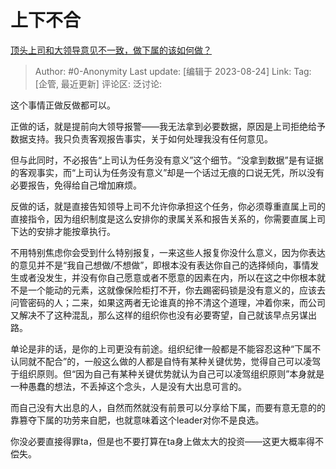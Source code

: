 # 上下不合
[顶头上司和大领导意见不一致，做下属的该如何做？](https://www.zhihu.com/question/618050330/answer/3179774747)

> Author: #0-Anonymity
> Last update: [编辑于 2023-08-24]
> Link:
> Tag: [企管, 最近更新]
> 评论区:
> 泛讨论:

这个事情正做反做都可以。

正做的话，就是提前向大领导报警——我无法拿到必要数据，原因是上司拒绝给予数据支持。我只负责客观报告事实，关于如何处理我没有任何意见。

但与此同时，不必报告“上司认为任务没有意义”这个细节。“没拿到数据”是有证据的客观事实，而“上司认为任务没有意义”却是一个话过无痕的口说无凭，所以没有必要报告，免得给自己增加麻烦。

反做的话，就是直接告知领导上司不允许你承担这个任务，你必须尊重直属上司的直接指令，因为组织制度是这么安排你的隶属关系和报告关系的，你需要直属上司下达的安排才能按章执行。

不用特别焦虑你会受到什么特别报复，一来这些人报复你没什么意义，因为你表达的意见并不是“我自己想做/不想做”，即根本没有表达你自己的选择倾向，事情发生或者没发生，并没有你自己愿意或者不愿意的因素在内，所以在这之中你根本就不是一个能动的元素，这就像保险柜打不开，你去踢密码锁是没有意义的，应该去问管密码的人；二来，如果这两者无论谁真的拎不清这个道理，冲着你来，而公司又解决不了这种混乱，那么这样的组织你也没有必要寄望，自己就该早点另谋出路。

单论是非的话，是你的上司更没有前途。组织纪律一般都是不能容忍这种“下属不认同就不配合”的，一般这么做的人都是自恃有某种关键优势，觉得自己可以凌驾于组织原则。但“因为自己有某种关键优势就认为自己可以凌驾组织原则”本身就是一种愚蠢的想法，不丢掉这个念头，人是没有大出息可言的。

而自己没有大出息的人，自然而然就没有前景可以分享给下属，而要有意无意的的靠篡夺下属的功劳来自肥，也就意味着这个leader对你不是良选。

你没必要直接得罪ta，但是也不要打算在ta身上做太大的投资——这更大概率得不偿失。